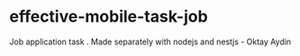 # effective-mobile-task-job
Job application task . Made separately with nodejs and nestjs - Oktay Aydin
